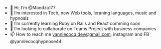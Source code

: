 - 👋 Hi, I’m @Mandza177
- 👀 I’m interested in Tech, new Web tools, leraning languages, music and hypnosis
- 🌱 I’m currently learning Ruby on Rails and React comming soon
- 💞️ I’m looking to collaborate on Teams Project with business companies
- 📫 How to reach me yannlecocq.dev@gmail.com, instagram and FB @yannlecocqhypnose44

<!---
Mandza177/Mandza177 is a ✨ special ✨ repository because its `README.md` (this file) appears on your GitHub profile.
You can click the Preview link to take a look at your changes.
--->
